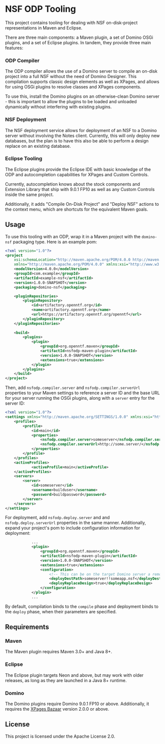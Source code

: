 # NSF ODP Tooling

This project contains tooling for dealing with NSF on-disk-project representations in Maven and Eclipse.

There are three main components: a Maven plugin, a set of Domino OSGi plugins, and a set of Eclipse plugins. In tandem, they provide three main features:

### ODP Compiler

The ODP compiler allows the use of a Domino server to compile an on-disk project into a full NSF without the need of Domino Designer. This compilation supports classic design elements as well as XPages, and allows for using OSGi plugins to resolve classes and XPages components.

To use this, install the Domino plugins on an otherwise-clean Domino server - this is important to allow the plugins to be loaded and unloaded dynamically without interfering with existing plugins.

### NSF Deployment

The NSF deployment service allows for deployment of an NSF to a Domino server without involving the Notes client. Currently, this will only deploy new databases, but the plan is to have this also be able to perform a design replace on an existing database.

### Eclipse Tooling

The Eclipse plugins provide the Eclipse IDE with basic knowledge of the ODP and autocompletion capabilities for XPages and Custom Controls.

Currently, autocompletion knows about the stock components and Extension Library that ship with 9.0.1 FP10 as well as any Custom Controls inside the same project.

Additionally, it adds "Compile On-Disk Project" and "Deploy NSF" actions to the context menu, which are shortcuts for the equivalent Maven goals.

## Usage

To use this tooling with an ODP, wrap it in a Maven project with the `domino-nsf` packaging type. Here is an example pom:

```xml
<?xml version="1.0"?>
<project
	xsi:schemaLocation="http://maven.apache.org/POM/4.0.0 http://maven.apache.org/xsd/maven-4.0.0.xsd"
	xmlns="http://maven.apache.org/POM/4.0.0" xmlns:xsi="http://www.w3.org/2001/XMLSchema-instance">
	<modelVersion>4.0.0</modelVersion>
	<groupId>com.example</groupId>
	<artifactId>example-nsf</artifactId>
    <version>1.0.0-SNAPSHOT</version>
	<packaging>domino-nsf</packaging>

    <pluginRepositories>
		<pluginRepository>
			<id>artifactory.openntf.org</id>
			<name>artifactory.openntf.org</name>
			<url>https://artifactory.openntf.org/openntf</url>
		</pluginRepository>
    </pluginRepositories>
    
    <build>
        <plugins>
			<plugin>
				<groupId>org.openntf.maven</groupId>
				<artifactId>nsfodp-maven-plugin</artifactId>
				<version>1.0.0-SNAPSHOT</version>
				<extensions>true</extensions>
			</plugin>
        </plugins>
    </build>
</project>
```

Then, add `nsfodp.compiler.server` and `nsfodp.compiler.serverUrl` properties to your Maven settings to reference a server ID and the base URL for your server running the OSGi plugins, along with a `server` entry for the server ID:

```xml
<?xml version="1.0"?>
<settings xmlns="http://maven.apache.org/SETTINGS/1.0.0" xmlns:xsi="http://www.w3.org/2001/XMLSchema-instance" xsi:schemaLocation="http://maven.apache.org/SETTINGS/1.0.0 http://maven.apache.org/xsd/settings-1.0.0.xsd">
	<profiles>
		<profile>
			<id>main</id>
			<properties>
				<nsfodp.compiler.server>someserver</nsfodp.compiler.server>
				<nsfodp.compiler.serverUrl>http://some.server/</nsfodp.compiler.serverUrl>
			</properties>
        </profile>
    </profiles>
    <activeProfiles>
        	<activeProfile>main</activeProfile>
    </activeProfiles>
    <servers>
        <server>
			<id>someserver</id>
			<username>builduser</username>
			<password>buildpassword</password>
		</server>
    </servers>
</settings>
```

For deployment, add `nsfodp.deploy.server` and and `nsfodp.deploy.serverUrl` properties in the same manner. Additionally, expand your project's pom to include configuration information for deployment:

```xml
			...
			<plugin>
				<groupId>org.openntf.maven</groupId>
				<artifactId>nsfodp-maven-plugin</artifactId>
				<version>1.0.0-SNAPSHOT</version>
				<extensions>true</extensions>
				<configuration>
					<!-- This can be on the target Domino server a remote one -->
					<deployDestPath>someserver!!someapp.nsf</deployDestPath>
					<deployReplaceDesign>true</deployReplaceDesign>
				</configuration>
			</plugin>
			...
```

By default, compilation binds to the `compile` phase and deployment binds to the `deploy` phase, when their parameters are specified.

## Requirements

### Maven

The Maven plugin requires Maven 3.0+ and Java 8+.

### Eclipse

The Eclipse plugin targets Neon and above, but may work with older releases, as long as they are launched in a Java 8+ runtime.

### Domino

The Domino plugins require Domino 9.0.1 FP10 or above. Additionally, it requires the [XPages Bazaar](https://www.openntf.org/main.nsf/project.xsp?r=project/XPages%20Bazaar) version 2.0.0 or above.

## License

This project is licensed under the Apache License 2.0.